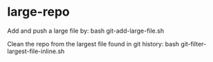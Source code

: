 # large-repo

Add and push a large file by:
bash git-add-large-file.sh

Clean the repo from the largest file found in git history:
bash git-filter-largest-file-inline.sh
